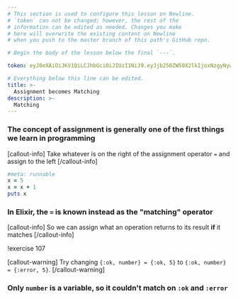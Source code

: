 ```yaml
---
# This section is used to configure this lesson on Newline.
# `token` can not be changed; however, the rest of the
# information can be edited as needed. Changes you make
# here will overwrite the existing content on Newline
# when you push to the master branch of this path's GitHub repo.

# Begin the body of the lesson below the final `---`.

token: eyJ0eXAiOiJKV1QiLCJhbGciOiJIUzI1NiJ9.eyJjb250ZW50X2lkIjoxNzgyNywiY29udGVudF90eXBlIjoiTGVzc29uIn0.ZW2W49s2pJpHVa_PNVn_InG0OD24TWEYILHoEU1qw_0

# Everything below this line can be edited.
title: >-
  Assignment becomes Matching
description: >-
  Matching
---
```


### The concept of assignment is generally one of the first things we learn in programming

[callout-info]
Take whatever is on the right of the assignment operator `=` and assign to the left
[/callout-info]

```ruby
#meta: runnable
x = 5
x = x + 1
puts x
```

### In Elixir, the `=` is known instead as the "matching" operator

[callout-info]
So we can assign what an operation returns to its result **if** it matches
[/callout-info]

!exercise 107

[callout-warning]
Try changing `{:ok, number} = {:ok, 5}` to `{:ok, number} = {:error, 5}`.
[/callout-warning]

### Only `number` is a variable, so it couldn't **match** on `:ok`  and `:error`
